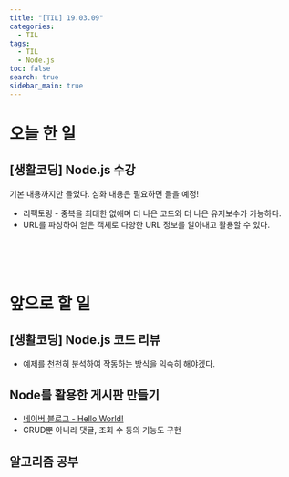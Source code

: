 ```yaml
---
title: "[TIL] 19.03.09"
categories: 
  - TIL
tags: 
  - TIL
  - Node.js
toc: false
search: true
sidebar_main: true
---
```


# 오늘 한 일

## [생활코딩] Node.js 수강
기본 내용까지만 들었다. 심화 내용은 필요하면 들을 예정! 

* 리팩토링 - 중복을 최대한 없애며 더 나은 코드와 더 나은 유지보수가 가능하다.
* URL를 파싱하여 얻은 객체로 다양한 URL 정보를 알아내고 활용할 수 있다.
<br><br><br><br><br>


# 앞으로 할 일

## [생활코딩] Node.js 코드 리뷰
* 예제를 천천히 분석하여 작동하는 방식을 익숙히 해야겠다.

## Node를 활용한 게시판 만들기
* [네이버 블로그 - Hello World!](https://blog.naver.com/azure0777/220764784580)
* CRUD뿐 아니라 댓글, 조회 수 등의 기능도 구현

## 알고리즘 공부